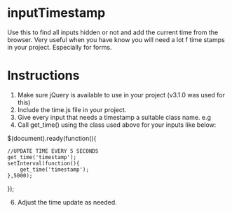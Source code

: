 # inputTimestamp
Use this to find all inputs hidden or not and add the current time from the browser.
Very useful when you have know you will need a lot f time stamps in your project. Especially for forms.

# Instructions
1. Make sure jQuery is available to use in your project (v3.1.0 was used for this)
2. Include the time.js file in your project.
3. Give every input that needs a timestamp a suitable class name. e.g <input type='hidden' class='timestamp'/>
5. Call get_time() using the class used above for your inputs like below:

$(document).ready(function(){

    //UPDATE TIME EVERY 5 SECONDS
    get_time('timestamp');
    setInterval(function(){
        get_time('timestamp');
    },5000);
    
});

6. Adjust the time update as needed. 

